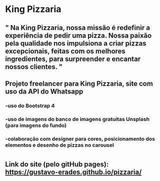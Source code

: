 # King Pizzaria
## " Na King Pizzaria, nossa missão é redefinir a experiência de pedir uma pizza. Nossa paixão pela qualidade nos impulsiona a criar pizzas excepcionais, feitas com os melhores ingredientes, para surpreender e encantar nossos clientes. "
## Projeto freelancer para King Pizzaria, site com uso da API do Whatsapp
### -uso do Bootstrap 4
### -uso de imagens do banco de imagens gratuitas Unsplash  (para imagens do fundo)
### -colaboração com designer para cores, posicionamento dos elementos e desenho de pizzas no carousel
#
## Link do site (pelo gitHub pages): https://gustavo-erades.github.io/pizzaria/
